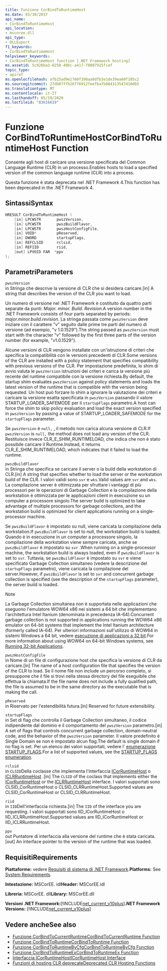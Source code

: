 ```yaml
---
title: Funzione CorBindToRuntimeHost
ms.date: 03/30/2017
api_name:
- CorBindToRuntimeHost
api_location:
- mscoree.dll
api_type:
- DLLExport
f1_keywords:
- CorBindToRuntimeHost
helpviewer_keywords:
- CorBindToRuntimeHost function [.NET Framework hosting]
ms.assetid: 5c826ba3-8258-49bc-a417-78807915fcaf
topic_type:
- apiref
ms.openlocfilehash: afb25ad9e1760f390aa8dfb3e1de39ea60f185c2
ms.sourcegitcommit: 27db07ffb26f76912feefba7b884313547410db5
ms.translationtype: MT
ms.contentlocale: it-IT
ms.lasthandoff: 05/19/2020
ms.locfileid: "83616619"
---
```

# <a name="corbindtoruntimehost-function"></a><span data-ttu-id="a0492-102">Funzione CorBindToRuntimeHost</span><span class="sxs-lookup"><span data-stu-id="a0492-102">CorBindToRuntimeHost Function</span></span>
<span data-ttu-id="a0492-103">Consente agli host di caricare una versione specificata del Common Language Runtime (CLR) in un processo.</span><span class="sxs-lookup"><span data-stu-id="a0492-103">Enables hosts to load a specified version of the common language runtime (CLR) into a process.</span></span>  
  
 <span data-ttu-id="a0492-104">Questa funzione è stata deprecata nel .NET Framework 4.</span><span class="sxs-lookup"><span data-stu-id="a0492-104">This function has been deprecated in the .NET Framework 4.</span></span>  
  
## <a name="syntax"></a><span data-ttu-id="a0492-105">Sintassi</span><span class="sxs-lookup"><span data-stu-id="a0492-105">Syntax</span></span>  
  
```cpp  
HRESULT CorBindToRuntimeHost (  
    [in] LPCWSTR       pwszVersion,
    [in] LPCWSTR       pwszBuildFlavor,
    [in] LPCWSTR       pwszHostConfigFile,
    [in] VOID*         pReserved,
    [in] DWORD         startupFlags,
    [in] REFCLSID      rclsid,
    [in] REFIID        riid,
    [out] LPVOID FAR  *ppv  
);  
```  
  
## <a name="parameters"></a><span data-ttu-id="a0492-106">Parametri</span><span class="sxs-lookup"><span data-stu-id="a0492-106">Parameters</span></span>  
 `pwszVersion`  
 <span data-ttu-id="a0492-107">in Stringa che descrive la versione di CLR che si desidera caricare.</span><span class="sxs-lookup"><span data-stu-id="a0492-107">[in] A string that describes the version of the CLR you want to load.</span></span>  
  
 <span data-ttu-id="a0492-108">Un numero di versione nel .NET Framework è costituito da quattro parti separate da punti: *Major. minor. Build. Revision*.</span><span class="sxs-lookup"><span data-stu-id="a0492-108">A version number in the .NET Framework consists of four parts separated by periods: *major.minor.build.revision*.</span></span> <span data-ttu-id="a0492-109">La stringa passata come `pwszVersion` deve iniziare con il carattere "v" seguito dalle prime tre parti del numero di versione (ad esempio, "v 1.0.1529").</span><span class="sxs-lookup"><span data-stu-id="a0492-109">The string passed as `pwszVersion` must start with the character "v" followed by the first three parts of the version number (for example, "v1.0.1529").</span></span>  
  
 <span data-ttu-id="a0492-110">Alcune versioni di CLR vengono installate con un'istruzione di criteri che specifica la compatibilità con le versioni precedenti di CLR.</span><span class="sxs-lookup"><span data-stu-id="a0492-110">Some versions of the CLR are installed with a policy statement that specifies compatibility with previous versions of the CLR.</span></span> <span data-ttu-id="a0492-111">Per impostazione predefinita, lo shim di avvio valuta le `pwszVersion` istruzioni dei criteri e carica la versione più recente del runtime compatibile con la versione richiesta.</span><span class="sxs-lookup"><span data-stu-id="a0492-111">By default, the startup shim evaluates `pwszVersion` against policy statements and loads the latest version of the runtime that is compatible with the version being requested.</span></span> <span data-ttu-id="a0492-112">Un host può forzare lo shim a ignorare la valutazione dei criteri e caricare la versione esatta specificata in `pwszVersion` passando il valore STARTUP_LOADER_SAFEMODE per il `startupFlags` parametro.</span><span class="sxs-lookup"><span data-stu-id="a0492-112">A host can force the shim to skip policy evaluation and load the exact version specified in `pwszVersion` by passing a value of STARTUP_LOADER_SAFEMODE for the `startupFlags` parameter.</span></span>  
  
 <span data-ttu-id="a0492-113">Se `pwszVersion` è `null,` , il metodo non carica alcuna versione di CLR.</span><span class="sxs-lookup"><span data-stu-id="a0492-113">If `pwszVersion` is `null,` the method does not load any version of the CLR.</span></span> <span data-ttu-id="a0492-114">Restituisce invece CLR_E_SHIM_RUNTIMELOAD, che indica che non è stato possibile caricare il Runtime.</span><span class="sxs-lookup"><span data-stu-id="a0492-114">Instead, it returns CLR_E_SHIM_RUNTIMELOAD, which indicates that it failed to load the runtime.</span></span>  
  
 `pwszBuildFlavor`  
 <span data-ttu-id="a0492-115">in Stringa che specifica se caricare il server o la build della workstation di CLR.</span><span class="sxs-lookup"><span data-stu-id="a0492-115">[in] A string that specifies whether to load the server or the workstation build of the CLR.</span></span> <span data-ttu-id="a0492-116">I valori validi sono `svr` e `wks`.</span><span class="sxs-lookup"><span data-stu-id="a0492-116">Valid values are `svr` and `wks`.</span></span> <span data-ttu-id="a0492-117">La compilazione server è ottimizzata per sfruttare i vantaggi di più processori per le operazioni di Garbage Collection e la compilazione della workstation è ottimizzata per le applicazioni client in esecuzione su un computer a processore singolo.</span><span class="sxs-lookup"><span data-stu-id="a0492-117">The server build is optimized to take advantage of multiple processors for garbage collections, and the workstation build is optimized for client applications running on a single-processor machine.</span></span>  
  
 <span data-ttu-id="a0492-118">Se `pwszBuildFlavor` è impostato su null, viene caricata la compilazione della workstation.</span><span class="sxs-lookup"><span data-stu-id="a0492-118">If `pwszBuildFlavor` is set to null, the workstation build is loaded.</span></span> <span data-ttu-id="a0492-119">Quando è in esecuzione in un computer a processore singolo, la compilazione della workstation viene sempre caricata, anche se `pwszBuildFlavor` è impostato su `svr` .</span><span class="sxs-lookup"><span data-stu-id="a0492-119">When running on a single-processor machine, the workstation build is always loaded, even if `pwszBuildFlavor` is set to `svr`.</span></span> <span data-ttu-id="a0492-120">Tuttavia, se `pwszBuildFlavor` è impostato su `svr` e viene specificato Garbage Collection simultaneo (vedere la descrizione del `startupFlags` parametro), viene caricata la compilazione del server.</span><span class="sxs-lookup"><span data-stu-id="a0492-120">However, if `pwszBuildFlavor` is set to `svr` and concurrent garbage collection is specified (see the description of the `startupFlags` parameter), the server build is loaded.</span></span>  
  
> [!NOTE]
> <span data-ttu-id="a0492-121">La Garbage Collection simultanea non è supportata nelle applicazioni che eseguono l'emulatore WOW64 x86 nei sistemi a 64 bit che implementano l'architettura Intel Itanium (denominata in precedenza IA-64).</span><span class="sxs-lookup"><span data-stu-id="a0492-121">Concurrent garbage collection is not supported in applications running the WOW64 x86 emulator on 64-bit systems that implement the Intel Itanium architecture (formerly called IA-64).</span></span> <span data-ttu-id="a0492-122">Per ulteriori informazioni sull'utilizzo di WOW64 in sistemi Windows a 64 bit, vedere [esecuzione di applicazioni a 32 bit](/windows/desktop/WinProg64/running-32-bit-applications).</span><span class="sxs-lookup"><span data-stu-id="a0492-122">For more information about using WOW64 on 64-bit Windows systems, see [Running 32-bit Applications](/windows/desktop/WinProg64/running-32-bit-applications).</span></span>  
  
 `pwszHostConfigFile`  
 <span data-ttu-id="a0492-123">in Nome di un file di configurazione host che specifica la versione di CLR da caricare.</span><span class="sxs-lookup"><span data-stu-id="a0492-123">[in] The name of a host configuration file that specifies the version of the CLR to load.</span></span> <span data-ttu-id="a0492-124">Se il nome file non include un percorso completo, si presuppone che il file si trovi nella stessa directory del file eseguibile che effettua la chiamata.</span><span class="sxs-lookup"><span data-stu-id="a0492-124">If the file name does not include a fully qualified path, the file is assumed to be in the same directory as the executable that is making the call.</span></span>  
  
 `pReserved`  
 <span data-ttu-id="a0492-125">in Riservato per l'estendibilità futura.</span><span class="sxs-lookup"><span data-stu-id="a0492-125">[in] Reserved for future extensibility.</span></span>  
  
 `startupFlags`  
 <span data-ttu-id="a0492-126">in Set di flag che controlla il Garbage Collection simultaneo, il codice indipendente dal dominio e il comportamento del `pwszVersion` parametro.</span><span class="sxs-lookup"><span data-stu-id="a0492-126">[in] A set of flags that controls concurrent garbage collection, domain-neutral code, and the behavior of the `pwszVersion` parameter.</span></span> <span data-ttu-id="a0492-127">Il valore predefinito è Single Domain se non è impostato alcun flag.</span><span class="sxs-lookup"><span data-stu-id="a0492-127">The default is single domain if no flag is set.</span></span> <span data-ttu-id="a0492-128">Per un elenco dei valori supportati, vedere l' [enumerazione STARTUP_FLAGS](startup-flags-enumeration.md).</span><span class="sxs-lookup"><span data-stu-id="a0492-128">For a list of supported values, see the [STARTUP_FLAGS enumeration](startup-flags-enumeration.md).</span></span>  
  
 `rclsid`  
 <span data-ttu-id="a0492-129">in `CLSID`Della coclasse che implementa l'interfaccia [ICorRuntimeHost](../../../../docs/framework/unmanaged-api/hosting/icorruntimehost-interface.md) o [ICLRRuntimeHost](iclrruntimehost-interface.md) .</span><span class="sxs-lookup"><span data-stu-id="a0492-129">[in] The `CLSID` of the coclass that implements either the [ICorRuntimeHost](../../../../docs/framework/unmanaged-api/hosting/icorruntimehost-interface.md) or the [ICLRRuntimeHost](iclrruntimehost-interface.md) interface.</span></span> <span data-ttu-id="a0492-130">I valori supportati sono CLSID_CorRuntimeHost o CLSID_CLRRuntimeHost.</span><span class="sxs-lookup"><span data-stu-id="a0492-130">Supported values are CLSID_CorRuntimeHost or CLSID_CLRRuntimeHost.</span></span>  
  
 `riid`  
 <span data-ttu-id="a0492-131">in `IID`Dell'interfaccia richiesta.</span><span class="sxs-lookup"><span data-stu-id="a0492-131">[in] The `IID` of the interface you are requesting.</span></span> <span data-ttu-id="a0492-132">I valori supportati sono IID_ICorRuntimeHost o IID_ICLRRuntimeHost.</span><span class="sxs-lookup"><span data-stu-id="a0492-132">Supported values are IID_ICorRuntimeHost or IID_ICLRRuntimeHost.</span></span>  
  
 `ppv`  
 <span data-ttu-id="a0492-133">out Puntatore di interfaccia alla versione del runtime che è stata caricata.</span><span class="sxs-lookup"><span data-stu-id="a0492-133">[out] An interface pointer to the version of the runtime that was loaded.</span></span>  
  
## <a name="requirements"></a><span data-ttu-id="a0492-134">Requisiti</span><span class="sxs-lookup"><span data-stu-id="a0492-134">Requirements</span></span>  
 <span data-ttu-id="a0492-135">**Piattaforme:** vedere [Requisiti di sistema di .NET Framework](../../get-started/system-requirements.md).</span><span class="sxs-lookup"><span data-stu-id="a0492-135">**Platforms:** See [System Requirements](../../get-started/system-requirements.md).</span></span>  
  
 <span data-ttu-id="a0492-136">**Intestazione:** MSCorEE. idl</span><span class="sxs-lookup"><span data-stu-id="a0492-136">**Header:** MSCorEE.idl</span></span>  
  
 <span data-ttu-id="a0492-137">**Libreria:** MSCorEE. dll</span><span class="sxs-lookup"><span data-stu-id="a0492-137">**Library:** MSCorEE.dll</span></span>  
  
 <span data-ttu-id="a0492-138">**Versioni .NET Framework:**[!INCLUDE[net_current_v10plus](../../../../includes/net-current-v10plus-md.md)]</span><span class="sxs-lookup"><span data-stu-id="a0492-138">**.NET Framework Versions:** [!INCLUDE[net_current_v10plus](../../../../includes/net-current-v10plus-md.md)]</span></span>  
  
## <a name="see-also"></a><span data-ttu-id="a0492-139">Vedere anche</span><span class="sxs-lookup"><span data-stu-id="a0492-139">See also</span></span>

- [<span data-ttu-id="a0492-140">Funzione CorBindToCurrentRuntime</span><span class="sxs-lookup"><span data-stu-id="a0492-140">CorBindToCurrentRuntime Function</span></span>](corbindtocurrentruntime-function.md)
- [<span data-ttu-id="a0492-141">Funzione CorBindToRuntime</span><span class="sxs-lookup"><span data-stu-id="a0492-141">CorBindToRuntime Function</span></span>](corbindtoruntime-function.md)
- [<span data-ttu-id="a0492-142">Funzione CorBindToRuntimeByCfg</span><span class="sxs-lookup"><span data-stu-id="a0492-142">CorBindToRuntimeByCfg Function</span></span>](corbindtoruntimebycfg-function.md)
- [<span data-ttu-id="a0492-143">Funzione CorBindToRuntimeEx</span><span class="sxs-lookup"><span data-stu-id="a0492-143">CorBindToRuntimeEx Function</span></span>](corbindtoruntimeex-function.md)
- [<span data-ttu-id="a0492-144">Interfaccia ICorRuntimeHost</span><span class="sxs-lookup"><span data-stu-id="a0492-144">ICorRuntimeHost Interface</span></span>](icorruntimehost-interface.md)
- [<span data-ttu-id="a0492-145">Funzioni di hosting CLR deprecate</span><span class="sxs-lookup"><span data-stu-id="a0492-145">Deprecated CLR Hosting Functions</span></span>](deprecated-clr-hosting-functions.md)
